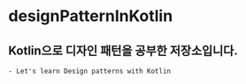 # designPatternInKotlin

## Kotlin으로 디자인 패턴을 공부한 저장소입니다.
    - Let's learn Design patterns with Kotlin
